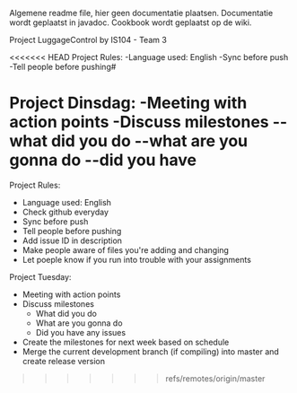 Algemene readme file, hier geen documentatie plaatsen. Documentatie wordt geplaatst in javadoc. Cookbook wordt geplaatst op de wiki.

Project LuggageControl by IS104 - Team 3

<<<<<<< HEAD
Project Rules:
-Language used: English
-Sync before push
-Tell people before pushing# 

Project Dinsdag:
-Meeting with action points
-Discuss milestones
--what did you do
--what are you gonna do
--did you have
=======
Project Rules: 
* Language used: English 
* Check github everyday
* Sync before push 
* Tell people before pushing
* Add issue ID in description
* Make people aware of files you're adding and changing
* Let poeple know if you run into trouble with your assignments

Project Tuesday: 
* Meeting with action points 
* Discuss milestones 
    * What did you do 
    * What are you gonna do 
    * Did you have any issues
* Create the milestones for next week based on schedule
* Merge the current development branch (if compiling) into master and create release version

>>>>>>> refs/remotes/origin/master
